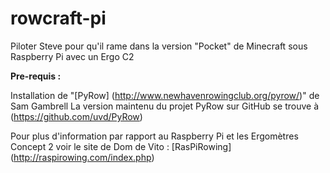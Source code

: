 # rowcraft-pi
Piloter Steve pour qu'il rame dans la version "Pocket" de Minecraft sous Raspberry Pi avec un Ergo C2

**Pre-requis :** 

Installation de "[PyRow] (http://www.newhavenrowingclub.org/pyrow/)" de Sam Gambrell 
La version maintenu du projet PyRow sur GitHub se trouve à (https://github.com/uvd/PyRow)

Pour plus d'information par rapport au Raspberry Pi et les Ergomètres Concept 2 voir le site de Dom de Vito : [RasPiRowing] (http://raspirowing.com/index.php) 


